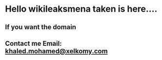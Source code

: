 # Hello wikileaksmena taken is here....

## If you want the domain
## Contact me Email: khaled.mohamed@xelkomy.com
